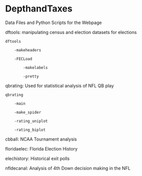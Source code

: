 # DepthandTaxes
Data Files and Python Scripts for the Webpage

dftools: manipulating census and election datasets for elections
	
	dftools
		
		-makeheaders
		
		-FECLoad
			
			-makelabels
			
			-pretty

qbrating: Used for statistical analysis of NFL QB play

	qbrating
		
		-main
		
		-make_spider
		
		-rating_uniplot
		
		-rating_biplot

cbball: NCAA Tournament analysis

floridaelec: Florida Election History

elechistory: Historical exit polls

nfldecanal: Analysis of 4th Down decision making in the NFL
